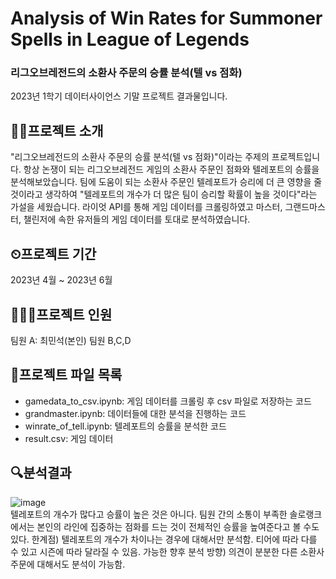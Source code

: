 # Analysis of Win Rates for Summoner Spells in League of Legends
### 리그오브레전드의 소환사 주문의 승률 분석(텔 vs 점화)
2023년 1학기 데이터사이언스 기말 프로젝트 결과물입니다. 

## 👨‍🏫프로젝트 소개
"리그오브레전드의 소환사 주문의 승률 분석(텔 vs 점화)"이라는 주제의 프로젝트입니다.
항상 논쟁이 되는 리그오브레전드 게임의 소환사 주문인 점화와 텔레포트의 승률을 분석해보았습니다.
팀에 도움이 되는 소환사 주문인 텔레포트가 승리에 더 큰 영향을 줄 것이라고 생각하여 "텔레포트의 개수가 더 많은 팀이 승리할 확률이 높을 것이다"라는 가설을 세웠습니다.
라이엇 API를 통해 게임 데이터를 크롤링하였고 마스터, 그랜드마스터, 챌린저에 속한 유저들의 게임 데이터를 토대로 분석하였습니다.


## ⏲프로젝트 기간
2023년 4월 ~ 2023년 6월

## 🧑‍🤝‍🧑프로젝트 인원
팀원 A: 최민석(본인)
팀원 B,C,D 

## 📜프로젝트 파일 목록
* gamedata_to_csv.ipynb: 게임 데이터를 크롤링 후 csv 파일로 저장하는 코드
* grandmaster.ipynb: 데이터들에 대한 분석을 진행하는 코드
* winrate_of_tell.ipynb: 텔레포트의 승률을 분석한 코드
* result.csv: 게임 데이터

## 🔍분석결과
![image](https://github.com/user-attachments/assets/88a0de28-1f97-4571-a3a8-d1c982617ffe)<br>
텔레포트의 개수가 많다고 승률이 높은 것은 아니다. 팀원 간의 소통이 부족한 솔로랭크에서는 본인의 라인에 집중하는 점화를 드는 것이 전체적인 승률을 높여준다고 볼 수도 있다.
한계점) 텔레포트의 개수가 차이나는 경우에 대해서만 분석함. 티어에 따라 다를 수 있고 시즌에 따라 달라질 수 있음.
가능한 향후 분석 방향) 의견이 분분한 다른 소환사 주문에 대해서도 분석이 가능함.
